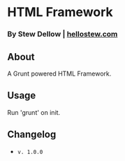 # HTML Framework
### By Stew Dellow | [hellostew.com](http://hellostew.com/ "Creative Web Developer")

## About
A Grunt powered HTML Framework.

## Usage
Run 'grunt' on init.

## Changelog
*  `v. 1.0.0`
